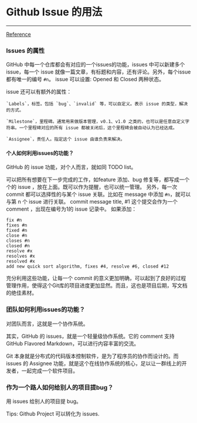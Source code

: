 # Github Issue 的用法

-----
[Reference](http://xichen.pub/2018/01/31/2018-01-31-github-issue-usage/)

### Issues 的属性

GitHub 中每一个仓库都会有对应的一个issues的功能，issues 中可以新建多个 issue，每一个 issue 就像一篇文章，有标题和内容，还有评论。另外，每个issue都有唯一的编号 `#n`。 issue 可以设置: Opened 和 Closed 两种状态。

issue 还可以有额外的属性：

	`Labels`，标签。包括 `bug`、`invalid` 等，可以自定义。表示 issue 的类型，解决的方式。

	`Milestone`，里程碑。通常用来做版本管理，v0.1、v1.0 之类的，也可以是任意自定义字符串。一个里程碑对应的所有 issue 都被关闭后，这个里程碑会被自动认为已经达成。

	`Assignee`，责任人。指定这个 issue 由谁负责来解决。


#### 个人如何利用issues的功能？

GitHub 的 issue 功能，对个人而言，就如同 TODO list。

可以把所有想要在下一步完成的工作，如feature 添加、bug 修复等，都写成一个个的 issue ，放在上面。既可以作为提醒，也可以统一管理。 另外，每一次 commit 都可以选择性的与某个 issue 关联。比如在 message 中添加 `#n`，就可以与第 n 个 issue 进行关联。 commit message title, #1 这个提交会作为一个 comment ，出现在编号为1的 issue 记录中。 如果添加：

```
fix #n
fixes #n
fixed #n
close #n
closes #n
closed #n
resolve #x
resolves #x
resolved #x
add new quick sort algorithm, fixes #4, resolve #6, closed #12
```

充分利用这些功能，让每一个 commit 的意义更加明确，可以起到了良好的过程管理作用，使得这个Git库的项目进度更加显然。而且，这也是项目后期，写文档的绝佳素材。



### 团队如何利用issues的功能？

对团队而言，这就是一个协作系统。

其实，GitHub 的 issues，就是一个轻量级协作系统。它的 comment 支持GitHub Flavored Markdown，可以进行内容丰富的交流。

Git 本身就是分布式的代码版本控制软件，是为了程序员的协作而设计的。而 issues 的 Assignee 功能，就是这个在线协作系统的核心，足以让一群线上的开发者，一起完成一个软件项目。

### 作为一个路人如何给别人的项目提bug？

用 issues 给别人的项目提 bug。


Tips: Github Project 可以转化为 issues.
